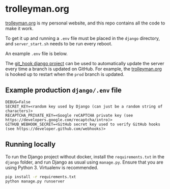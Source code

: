 
# trolleyman.org
[trolleyman.org](https://trolleyman.org) is my personal website, and this repo contains all the code to make it work.

To get it up and running a `.env` file must be placed in the `django` directory, and `server_start.sh` needs to be run every reboot.

An example `.env` file is below.

The [git_hook django project](django) can be used to automatically update the server every time a branch is updated on GitHub.
For example, the [trolleyman.org](https://trolleyman.org) is hooked up to restart when the `prod` branch is updated.

## Example production `django/.env` file
```env
DEBUG=False
SECRET_KEY=<random key used by Django (can just be a random string of characters)>
RECAPTCHA_PRIVATE_KEY=<Google reCAPTCHA private key (see https://developers.google.com/recaptcha/intro)>
GITHUB_WEBHOOK_SECRET=<GitHub secret key used to verify GitHub hooks (see https://developer.github.com/webhooks)>
```

## Running locally
To run the Django project without docker, install the `requirements.txt` in the `django` folder, and run Django as usual using `manage.py`. Ensure that you are using Python 3. Virtualenv is recommended.

```bash
pip install -r requirements.txt
python manage.py runserver
```
